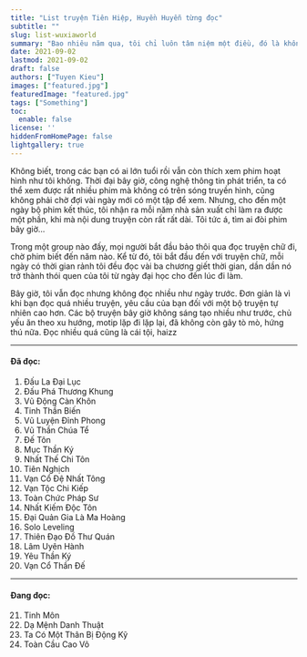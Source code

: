 ```yaml
---
title: "List truyện Tiên Hiệp, Huyền Huyễn từng đọc"
subtitle: ""
slug: list-wuxiaworld
summary: "Bao nhiêu năm qua, tôi chỉ luôn tâm niệm một điều, đó là không bao giờ ngoảnh đầu lại. Chỉ hối hận vì những gì chưa làm được, không bao giờ hối hận vì những gì mình đã làm."
date: 2021-09-02
lastmod: 2021-09-02
draft: false
authors: ["Tuyen Kieu"]
images: ["featured.jpg"]
featuredImage: "featured.jpg"
tags: ["Something"]
toc:
  enable: false
license: ''  
hiddenFromHomePage: false
lightgallery: true
---
```


Không biết, trong các bạn có ai lớn tuổi rồi vẫn còn thích xem phim hoạt hình như tôi không. Thời đại bây giờ, công nghệ thông tin phát triển, ta có thể xem được rất nhiều phim mà không có trên sóng truyền hình, cũng không phải chờ đợi vài ngày mới có một tập để xem. Nhưng, cho đến một ngày bộ phim kết thúc, tôi nhận ra mỗi năm nhà sản xuất chỉ làm ra được một phần, khi mà nội dung truyện còn rất rất dài. Tôi tức á, tìm ai đòi phim bây giờ...

Trong một group nào đấy, mọi người bắt đầu bảo thôi qua đọc truyện chữ đi, chờ phim biết đến năm nào. Kể từ đó, tôi bắt đầu đến với truyện chữ, mỗi ngày có thời gian rảnh tôi đều đọc vài ba chương giết thời gian, dần dần nó trở thành thói quen của tôi từ ngày đại học cho đến lúc đi làm.

Bây giờ, tôi vẫn đọc nhưng không đọc nhiều như ngày trước. Đơn giản là vì khi bạn đọc quá nhiều truyện, yêu cầu của bạn đối với một bộ truyện tự nhiên cao hơn. Các bộ truyện bây giờ không sáng tạo nhiều như trước, chủ yếu ăn theo xu hướng, motip lặp đi lặp lại, đã không còn gây tò mò, hứng thú nữa. Đọc nhiều quá cũng là cái tội, haizz

---
#### Đã đọc:

1. Đấu La Đại Lục
2. Đấu Phá Thương Khung
3. Vũ Động Càn Khôn
4. Tinh Thần Biến
5. Vũ Luyện Đỉnh Phong
6. Vũ Thần Chúa Tể
7. Đế Tôn
8. Mục Thần Ký
9. Nhất Thế Chi Tôn
10. Tiên Nghịch
11. Vạn Cổ Đệ Nhất Tông
12. Vạn Tộc Chi Kiếp
13. Toàn Chức Pháp Sư
14. Nhất Kiếm Độc Tôn
15. Đại Quản Gia Là Ma Hoàng
16. Solo Leveling
17. Thiên Đạo Đồ Thư Quán
18. Lâm Uyên Hành
19. Yêu Thần Ký
20. Vạn Cổ Thần Đế

---
#### Đang đọc:

21. Tinh Môn
22. Dạ Mệnh Danh Thuật
23. Ta Có Một Thân Bị Động Kỹ
24. Toàn Cầu Cao Võ

